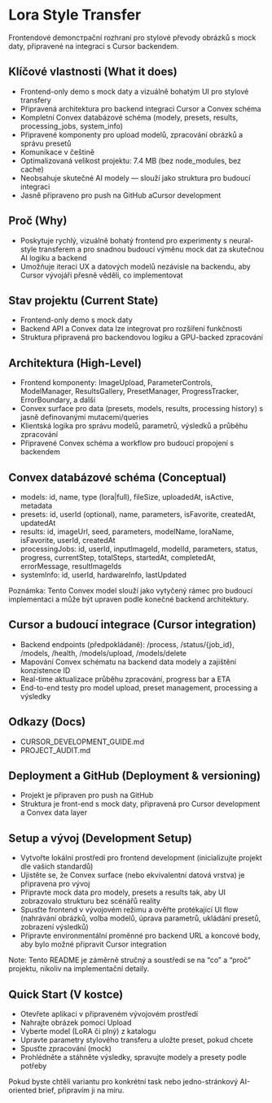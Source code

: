 # Lora Style Transfer

Frontendové demonстраční rozhraní pro stylové převody obrázků s mock daty, připravené na integraci s Cursor backendem.

## Klíčové vlastnosti (What it does)
- Frontend-only demo s mock daty a vizuálně bohatým UI pro stylové transfery
- Připravená architektura pro backend integraci Cursor a Convex schéma
- Kompletní Convex databázové schéma (modely, presets, results, processing_jobs, system_info)
- Připravené komponenty pro upload modelů, zpracování obrázků a správu presetů
- Komunikace v češtině
- Optimalizovaná velikost projektu: 7.4 MB (bez node_modules, bez cache)
- Neobsahuje skutečné AI modely — slouží jako struktura pro budoucí integraci
- Jasně připraveno pro push na GitHub aCursor development

## Proč (Why)
- Poskytuje rychlý, vizuálně bohatý frontend pro experimenty s neural-style transferem a pro snadnou budoucí výměnu mock dat za skutečnou AI logiku a backend
- Umožňuje iteraci UX a datových modelů nezávisle na backendu, aby Cursor vývojáři přesně věděli, co implementovat

## Stav projektu (Current State)
- Frontend-only demo s mock daty
- Backend API a Convex data lze integrovat pro rozšíření funkčnosti
- Struktura připravená pro backendovou logiku a GPU-backed zpracování

## Architektura (High-Level)
- Frontend komponenty: ImageUpload, ParameterControls, ModelManager, ResultsGallery, PresetManager, ProgressTracker, ErrorBoundary, a další
- Convex surface pro data (presets, models, results, processing history) s jasně definovanými mutacemi/queries
- Klientská logika pro správu modelů, parametrů, výsledků a průběhu zpracování
- Připravené Convex schéma a workflow pro budoucí propojení s backendem

## Convex databázové schéma (Conceptual)
- models: id, name, type (lora|full), fileSize, uploadedAt, isActive, metadata
- presets: id, userId (optional), name, parameters, isFavorite, createdAt, updatedAt
- results: id, imageUrl, seed, parameters, modelName, loraName, isFavorite, userId, createdAt
- processingJobs: id, userId, inputImageId, modelId, parameters, status, progress, currentStep, totalSteps, startedAt, completedAt, errorMessage, resultImageIds
- systemInfo: id, userId, hardwareInfo, lastUpdated

Poznámka: Tento Convex model slouží jako vytyčený rámec pro budoucí implementaci a může být upraven podle konečné backend architektury.

## Cursor a budoucí integrace (Cursor integration)
- Backend endpoints (předpokládané): /process, /status/{job_id}, /models, /health, /models/upload, /models/delete
- Mapování Convex schématu na backend data modely a zajištění konzistence ID
- Real-time aktualizace průběhu zpracování, progress bar a ETA
- End-to-end testy pro model upload, preset management, processing a výsledky

## Odkazy (Docs)
- CURSOR_DEVELOPMENT_GUIDE.md
- PROJECT_AUDIT.md

## Deployment a GitHub (Deployment & versioning)
- Projekt je připraven pro push na GitHub
- Struktura je front-end s mock daty, připravená pro Cursor development a Convex data layer

## Setup a vývoj (Development Setup)
- Vytvořte lokální prostředí pro frontend development (inicializujte projekt dle vašich standardů)
- Ujistěte se, že Convex surface (nebo ekvivalentní datová vrstva) je připravena pro vývoj
- Připravte mock data pro modely, presets a results tak, aby UI zobrazovalo strukturu bez scénářů reality
- Spusťte frontend v vývojovém režimu a ověřte protékající UI flow (nahrávání obrázků, volba modelů, úprava parametrů, ukládání presetů, zobrazení výsledků)
- Připravte environmentální proměnné pro backend URL a koncové body, aby bylo možné připravit Cursor integration

Note: Tento README je záměrně stručný a soustředí se na “co” a “proč” projektu, nikoliv na implementační detaily.

## Quick Start (V kostce)
- Otevřete aplikaci v připraveném vývojovém prostředí
- Nahrajte obrázek pomocí Upload
- Vyberte model (LoRA či plný) z katalogu
- Upravte parametry stylového transferu a uložte preset, pokud chcete
- Spusťte zpracování (mock)
- Prohlédněte a stáhněte výsledky, spravujte modely a presety podle potřeby

Pokud byste chtěli variantu pro konkrétní task nebo jedno-stránkový AI-oriented brief, připravím ji na míru.
